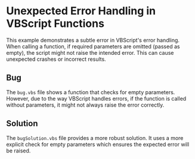 # Unexpected Error Handling in VBScript Functions
This example demonstrates a subtle error in VBScript's error handling.  When calling a function, if required parameters are omitted (passed as empty), the script might not raise the intended error. This can cause unexpected crashes or incorrect results.

## Bug
The `bug.vbs` file shows a function that checks for empty parameters. However, due to the way VBScript handles errors, if the function is called without parameters, it might not always raise the error correctly.

## Solution
The `bugSolution.vbs` file provides a more robust solution. It uses a more explicit check for empty parameters which ensures the expected error will be raised.